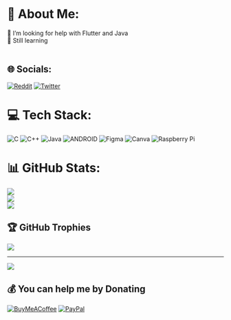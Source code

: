 # 💫 About Me:
🤝 I’m looking for help with Flutter and Java<br>🌱 Still learning<br><br>


## 🌐 Socials:
[![Reddit](https://img.shields.io/badge/Reddit-%23FF4500.svg?logo=Reddit&logoColor=white)](https://reddit.com/user/https://www.reddit.com/user/Cyber_pill) [![Twitter](https://img.shields.io/badge/Twitter-%231DA1F2.svg?logo=Twitter&logoColor=white)](https://twitter.com/https://twitter.com/predatoronlive) 

# 💻 Tech Stack:
![C](https://img.shields.io/badge/c-%2300599C.svg?style=for-the-badge&logo=c&logoColor=white) ![C++](https://img.shields.io/badge/c++-%2300599C.svg?style=for-the-badge&logo=c%2B%2B&logoColor=white) ![Java](https://img.shields.io/badge/java-%23ED8B00.svg?style=for-the-badge&logo=java&logoColor=white) ![ANDROID](https://img.shields.io/badge/android-%2320232a.svg?style=for-the-badge&logo=android&logoColor=%a4c639) 	![Figma](https://img.shields.io/badge/figma-%23F24E1E.svg?style=for-the-badge&logo=figma&logoColor=white) ![Canva](https://img.shields.io/badge/Canva-%2300C4CC.svg?style=for-the-badge&logo=Canva&logoColor=white) ![Raspberry Pi](https://img.shields.io/badge/-RaspberryPi-C51A4A?style=for-the-badge&logo=Raspberry-Pi)
# 📊 GitHub Stats:
![](https://github-readme-stats.vercel.app/api?username=Navaneeth-Git&theme=dark&hide_border=false&include_all_commits=false&count_private=false)<br/>
![](https://github-readme-streak-stats.herokuapp.com/?user=Navaneeth-Git&theme=dark&hide_border=false)<br/>
![](https://github-readme-stats.vercel.app/api/top-langs/?username=Navaneeth-Git&theme=dark&hide_border=false&include_all_commits=false&count_private=false&layout=compact)

## 🏆 GitHub Trophies
![](https://github-profile-trophy.vercel.app/?username=Navaneeth-Git&theme=discord&no-frame=false&no-bg=false&margin-w=4)

---
[![](https://visitcount.itsvg.in/api?id=Navaneeth-Git&icon=8&color=9)](https://visitcount.itsvg.in)

  ## 💰 You can help me by Donating
  [![BuyMeACoffee](https://img.shields.io/badge/Buy%20Me%20a%20Coffee-ffdd00?style=for-the-badge&logo=buy-me-a-coffee&logoColor=black)](https://www.buymeacoffee.com/quackityduck) [![PayPal](https://img.shields.io/badge/PayPal-00457C?style=for-the-badge&logo=paypal&logoColor=white)](https://paypal.me/navaneethnandakumar?country.x=IN&locale.x=en_GB) 

  
<!-- Proudly created with GPRM ( https://gprm.itsvg.in ) -->
